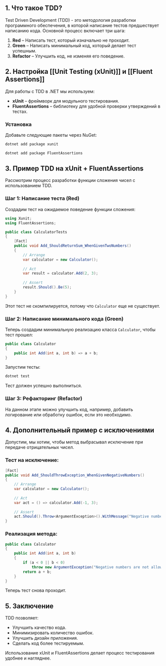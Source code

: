 ## 1. Что такое TDD?

Test Driven Development (TDD) - это методология разработки программного обеспечения, в которой написание тестов предшествует написанию кода. Основной процесс включает три шага:

1. **Red** – Написать тест, который изначально не проходит.
2. **Green** – Написать минимальный код, который делает тест успешным.
3. **Refactor** – Улучшить код, не изменяя его поведение.

## 2. Настройка [[Unit Testing (xUnit)]] и [[Fluent Assertions]]

Для работы с TDD в .NET мы используем:

- **xUnit** – фреймворк для модульного тестирования.
- **FluentAssertions** – библиотеку для удобной проверки утверждений в тестах.

### Установка

Добавьте следующие пакеты через NuGet:

```sh
dotnet add package xunit
```

```sh
dotnet add package FluentAssertions
```

## 3. Пример TDD на xUnit + FluentAssertions

Рассмотрим процесс разработки функции сложения чисел с использованием TDD.

### Шаг 1: Написание теста (Red)

Создадим тест на ожидаемое поведение функции сложения:

```csharp
using Xunit;
using FluentAssertions;

public class CalculatorTests
{
    [Fact]
    public void Add_ShouldReturnSum_WhenGivenTwoNumbers()
    {
        // Arrange
        var calculator = new Calculator();
        
        // Act
        var result = calculator.Add(2, 3);
        
        // Assert
        result.Should().Be(5);
    }
}
```

Этот тест не скомпилируется, потому что `Calculator` еще не существует.

### Шаг 2: Написание минимального кода (Green)

Теперь создадим минимальную реализацию класса `Calculator`, чтобы тест прошел:

```csharp
public class Calculator
{
    public int Add(int a, int b) => a + b;
}
```

Запустим тесты:

```sh
dotnet test
```

Тест должен успешно выполниться.

### Шаг 3: Рефакторинг (Refactor)

На данном этапе можно улучшить код, например, добавить логирование или обработку ошибок, если это необходимо.

## 4. Дополнительный пример с исключениями

Допустим, мы хотим, чтобы метод выбрасывал исключение при передаче отрицательных чисел.

### Тест на исключение:

```csharp
[Fact]
public void Add_ShouldThrowException_WhenGivenNegativeNumbers()
{
    // Arrange
    var calculator = new Calculator();
    
    // Act
    var act = () => calculator.Add(-1, 3);
    
    // Assert
    act.Should().Throw<ArgumentException>().WithMessage("Negative numbers are not allowed");
}
```

### Реализация метода:

```csharp
public class Calculator
{
    public int Add(int a, int b)
    {
        if (a < 0 || b < 0)
            throw new ArgumentException("Negative numbers are not allowed");
        return a + b;
    }
}
```

Теперь тест снова проходит.

## 5. Заключение

TDD позволяет:

- Улучшить качество кода.
- Минимизировать количество ошибок.
- Улучшить дизайн приложения.
- Сделать код более тестируемым.

Использование xUnit и FluentAssertions делает процесс тестирования удобнее и нагляднее.